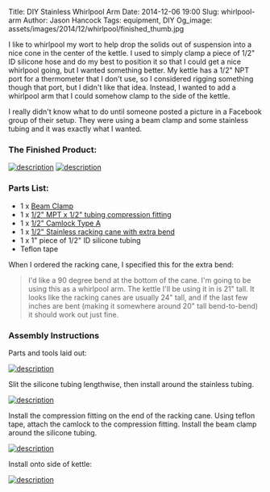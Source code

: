 Title: DIY Stainless Whirlpool Arm
Date: 2014-12-06 19:00
Slug: whirlpool-arm
Author: Jason Hancock
Tags: equipment, DIY
Og_image: assets/images/2014/12/whirlpool/finished_thumb.jpg

I like to whirlpool my wort to help drop the solids out of suspension into a nice cone in the center of the kettle. I used to simply clamp a piece of 1/2" ID silicone hose and do my best to position it so that I could get a nice whirlpool going, but I wanted something better. My kettle has a 1/2" NPT port for a thermometer that I don't use, so I considered rigging something though that port, but I didn't like that idea. Instead, I wanted to add a whirlpool arm that I could somehow clamp to the side of the kettle.

I really didn't know what to do until someone posted a picture in a Facebook group of their setup. They were using a beam clamp and some stainless tubing and it was exactly what I wanted.

### The Finished Product:

[![description](/assets/images/2014/12/whirlpool/finished_thumb.jpg)]({filename}/assets/images/2014/12/whirlpool/finished.jpg) [![description](/assets/images/2014/12/whirlpool/finished2_thumb.jpg)]({filename}/assets/images/2014/12/whirlpool/finished2.jpg)

### Parts List:

* 1 x [Beam Clamp](http://www.mcmaster.com/#30015t31)
* 1 x [1/2" MPT x 1/2" tubing compression fitting](http://www.stainlessbrewing.com/Compression-x-MPT-SS_p_92.html)
* 1 x [1/2" Camlock Type A](http://www.stainlessbrewing.com/Type-A-Camlock_p_61.html)
* 1 x [1/2" Stainless racking cane with extra bend](http://www.stainlessbrewing.com/SS-Racking-Cane_p_43.html)
* 1 x 1" piece of 1/2" ID silicone tubing
* Teflon tape

When I ordered the racking cane, I specified this for the extra bend:

> I'd like a 90 degree bend at the bottom of the cane. I'm going to be using this
> as a whirlpool arm. The kettle I'll be using it in is 21" tall. It looks like
> the racking canes are usually 24" tall, and if the last few inches are bent
> (making it somewhere around 20" tall bend-to-bend) it should work out just fine.

### Assembly Instructions

Parts and tools laid out:

[![description](/assets/images/2014/12/whirlpool/parts_thumb.jpg)]({filename}/assets/images/2014/12/whirlpool/parts.jpg)

Slit the silicone tubing lengthwise, then install around the stainless tubing.

[![description](/assets/images/2014/12/whirlpool/slit_thumb.jpg)]({filename}/assets/images/2014/12/whirlpool/slit.jpg)

Install the compression fitting on the end of the racking cane. Using teflon
tape, attach the camlock to the compression fitting. Install the beam clamp
around the silicone tubing.

[![description](/assets/images/2014/12/whirlpool/assembled_thumb.jpg)]({filename}/assets/images/2014/12/whirlpool/assembled.jpg)

Install onto side of kettle:

[![description](/assets/images/2014/12/whirlpool/installed_thumb.jpg)]({filename}/assets/images/2014/12/whirlpool/installed.jpg)
